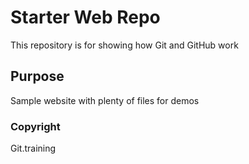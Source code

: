# Starter Web Repo

This repository is for showing how Git and GitHub work

## Purpose

Sample website with plenty of files for demos

### Copyright

Git.training